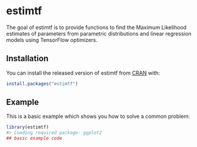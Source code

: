
<!-- README.md is generated from README.Rmd. Please edit that file -->

# estimtf

<!-- badges: start -->

<!-- badges: end -->

The goal of estimtf is to provide functions to find the Maximum
Likelihood estimates of parameters from parametric distributions and
linear regression models using TensorFlow optimizers.

## Installation

You can install the released version of estimtf from
[CRAN](https://CRAN.R-project.org) with:

``` r
install.packages("estimtf")
```

## Example

This is a basic example which shows you how to solve a common problem:

``` r
library(estimtf)
#> Loading required package: ggplot2
## basic example code
```

